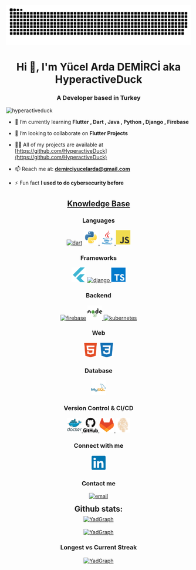 <div align="center">
    <a href="https://www.yucel.tech/">
        <img src="https://github.com/1999AZZAR/1999AZZAR/blob/main/resources/img/grid-snake.svg" alt="snake" /></a>
</div>
<h1 align="center">Hi 👋, I'm Yücel Arda DEMİRCİ aka HyperactiveDuck</h1>
<h3 align="center">A Developer based in Turkey</h3>
<p align="left"> <img
        src="https://komarev.com/ghpvc/?username=hyperactiveduck&label=Profile%20views&color=0e75b6&style=flat"
        alt="hyperactiveduck" /> </p>


- 🌱 I’m currently learning **Flutter , Dart , Java , Python , Django , Firebase**

- 👯 I’m looking to collaborate on **Flutter Projects**

- 👨‍💻 All of my projects are available at [https://github.com/HyperactiveDuck](https://github.com/HyperactiveDuck)

- 📫 Reach me at: **demirciyucelarda@gmail.com**

- ⚡ Fun fact **I used to do cybersecurity before**


<h2 align="center"><u><b>Knowledge Base</b></u></h2>
<h3 align="center">Languages</h3>
<p align="center">
    <a href="https://dart.dev" target="_blank" rel="noreferrer"> <img
            src="https://www.vectorlogo.zone/logos/dartlang/dartlang-icon.svg" alt="dart" width="40" height="40" /></a>
    <a href="https://www.python.org" target="_blank" rel="noreferrer"> <img
            src="https://raw.githubusercontent.com/devicons/devicon/master/icons/python/python-original.svg"
            alt="python" width="40" height="40" /> </a>
    <a href="https://www.java.com" target="_blank" rel="noreferrer"> <img
            src="https://raw.githubusercontent.com/devicons/devicon/master/icons/java/java-original.svg" alt="java"
            width="40" height="40" /> </a>
    <a href="https://developer.mozilla.org/en-US/docs/Web/JavaScript" target="_blank" rel="noreferrer"> <img
            src="https://raw.githubusercontent.com/devicons/devicon/master/icons/javascript/javascript-original.svg"
            alt="javascript" width="40" height="40" /> </a>
</p>
<h3 align="center">Frameworks</h3>
<p align="center">
    <a href="https://flutter.dev" target="_blank" rel="noreferrer"> <img
            src="https://raw.githubusercontent.com/devicons/devicon/1119b9f84c0290e0f0b38982099a2bd027a48bf1/icons/flutter/flutter-plain.svg"
            alt="flutter" width="40" height="40" /></a>
    <a href="https://www.djangoproject.com/" target="_blank" rel="noreferrer"> <img
            src="https://cdn.worldvectorlogo.com/logos/django.svg" alt="django" width="40" height="40" /> </a>
    <a href="https://www.typescriptlang.org/" target="_blank" rel="noreferrer"> <img
            src="https://raw.githubusercontent.com/devicons/devicon/1119b9f84c0290e0f0b38982099a2bd027a48bf1/icons/typescript/typescript-original.svg" alt="TS" width="40" height="40" /> </a>
</p>
<h3 align="center">Backend</h3>
<p align="center">
    <a href="https://firebase.google.com/" target="_blank" rel="noreferrer"> <img
            src="https://www.vectorlogo.zone/logos/firebase/firebase-icon.svg" alt="firebase" width="40"
            height="40" /></a>
    <a href="https://nodejs.org" target="_blank" rel="noreferrer"> <img
            src="https://raw.githubusercontent.com/devicons/devicon/master/icons/nodejs/nodejs-original-wordmark.svg"
            alt="nodejs" width="40" height="40" /> </a>
    <a href="https://kubernetes.io" target="_blank" rel="noreferrer"> <img
            src="https://www.vectorlogo.zone/logos/kubernetes/kubernetes-icon.svg" alt="kubernetes" width="40"
            height="40" /> </a>
</p>
<h3 align="center">Web</h3>
<p align="center">
    <a href="https://www.w3schools.com/html/" target="_blank" rel="noreferrer"> <img
            src="https://raw.githubusercontent.com/devicons/devicon/1119b9f84c0290e0f0b38982099a2bd027a48bf1/icons/html5/html5-plain.svg"
            alt="html" width="40" height="40" /></a>
    <a href="https://www.w3schools.com/css/" target="_blank" rel="noreferrer"> <img
            src="https://raw.githubusercontent.com/devicons/devicon/1119b9f84c0290e0f0b38982099a2bd027a48bf1/icons/css3/css3-plain.svg"
            alt="css" width="40" height="40" /> </a>
</p>
<h3 align="center">Database</h3>
<p align="center">
    <a href="https://www.mysql.com/" target="_blank" rel="noreferrer"> <img
            src="https://raw.githubusercontent.com/devicons/devicon/master/icons/mysql/mysql-original-wordmark.svg"
            alt="mysql" width="40" height="40" /> </a>
</p>
<h3 align="center">Version Control & CI/CD</h3>
<p align="center">
    <a href="https://www.docker.com/" target="_blank" rel="noreferrer"> <img
            src="https://raw.githubusercontent.com/devicons/devicon/master/icons/docker/docker-original-wordmark.svg"
            alt="docker" width="40" height="40" /> </a>
    <a href="https://github.com/HyperactiveDuck" target="_blank" rel="noreferrer"> <img
            src="https://raw.githubusercontent.com/devicons/devicon/1119b9f84c0290e0f0b38982099a2bd027a48bf1/icons/github/github-original-wordmark.svg"
            alt="github" width="40" height="40" /> </a>
    <a href="https://gitlab.com/HyperactiveDuck" target="_blank">
        <img src="https://raw.githubusercontent.com/devicons/devicon/1119b9f84c0290e0f0b38982099a2bd027a48bf1/icons/gitlab/gitlab-original.svg"
            alt="git" width="40" height="40" />
    </a>
    <a href="https://www.jenkins.io" target="_blank">
        <img src="https://raw.githubusercontent.com/devicons/devicon/1119b9f84c0290e0f0b38982099a2bd027a48bf1/icons/jenkins/jenkins-plain.svg"
            alt="jenkins" width="40" height="40" />
    </a>
</p>
<h3 align="center">Connect with me</h3>
<div style="margin-top:10px" align="center">
    <div>
        <a href="https://www.linkedin.com/in/yadhere/" target="_blank">
            <img src="https://raw.githubusercontent.com/devicons/devicon/1119b9f84c0290e0f0b38982099a2bd027a48bf1/icons/linkedin/linkedin-original.svg"
                alt="linkedin" width="40" height="40" />
        </a>
    </div>

</div>
<h3 align="center">Contact me</h3>
<p align="center">
    <a href="mailto:demirciyucelarda@gmail.com" target="_blank">
        <img src="https://upload.wikimedia.org/wikipedia/commons/thumb/7/7e/Gmail_icon_%282020%29.svg/512px-Gmail_icon_%282020%29.svg.png?20221017173631"
            alt="email" width="40" height="30" />
    </a>
</p>
<div align="center">
    <h2 align="center" style="margin: 5px 10px;">Github stats:</h2>

   <a href="https://github.com/HyperactiveDuck">
        <img align="center"
            src="https://github-profile-summary-cards.vercel.app/api/cards/profile-details?username=HyperactiveDuck&theme=gruvbox&hide_border=true)](https://github.com/HyperactiveDuck"
            alt="YadGraph" />
    </a>
    <br><br>
    <a href="https://github.com/HyperactiveDuck">
        <img align="center"
            src="https://github-readme-stats.vercel.app/api?username=HyperactiveDuck&count_private=true&show_icons=true&theme=gruvbox&hide_border=true&custom_title=My%20%20Github%20Stats"
            alt="YadGraph" />
    </a>
    <h3>Longest vs Current Streak </h3>
    <a href="https://github.com/HyperactiveDuck">
        <img align="center" src="https://github-readme-streak-stats.herokuapp.com/?user=HyperactiveDuck&theme=gruvbox"
            alt="YadGraph" />
</div>
